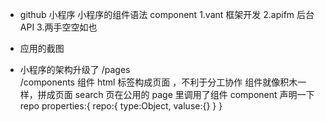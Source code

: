 - github 小程序
    小程序的组件语法
    component 
    1.vant 框架开发
    2.apifm 后台API
    3.两手空空如也

- 应用的截图
- 小程序的架构升级了
    /pages  
    /components 组件
    html 标签构成页面 ，不利于分工协作
    组件就像积木一样，拼成页面
    search 页在公用的
    page 里调用了组件 <component-name repo="item"></component-name >
    component 声明一下repo 
    properties:{
        repo:{
            type:Object,
            valuse:{}
        }
    }
